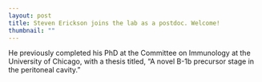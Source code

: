```yaml
---
layout: post
title: Steven Erickson joins the lab as a postdoc. Welcome!
thumbnail: ""
---
```


He previously completed his PhD at the Committee on Immunology at the University of Chicago, with a thesis titled, “A novel B-1b precursor stage in the peritoneal cavity.”


